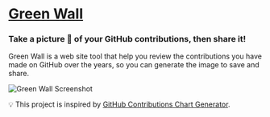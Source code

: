 # [Green Wall](https://green-wall.vercel.app/)

### Take a picture 📸 of your GitHub contributions, then share it!

Green Wall is a web site tool that help you review the contributions you have made on GitHub over the years, so you can generate the image to save and share.

![Green Wall Screenshot](https://user-images.githubusercontent.com/47730755/189281945-c61c9044-0cd7-473d-8bee-d442695103a4.png)

💡 This project is inspired by [GitHub Contributions Chart Generator](https://github-contributions.vercel.app/).

